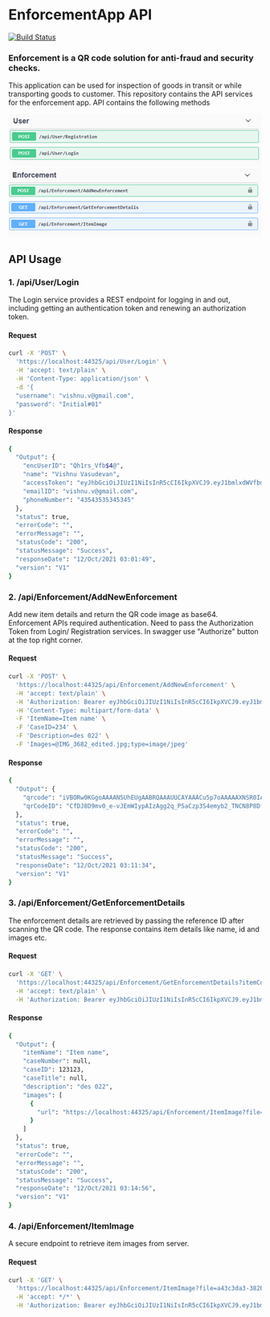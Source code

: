 # EnforcementApp API
[![Build Status](https://travis-ci.org/joemccann/dillinger.svg?branch=master)](https://travis-ci.org/joemccann/dillinger)
### Enforcement is a QR code solution for anti-fraud and security checks. 
This application can be used for inspection of goods in transit or while transporting goods to customer. This repository contains the API services for the enforcement app. API contains the following methods




![N|Solid](https://raw.githubusercontent.com/vishnupvasudev/EnforcementApp-API/master/EnforcementAppAPI/wwwroot/readme/endpoint1.png)
![N|Solid](https://raw.githubusercontent.com/vishnupvasudev/EnforcementApp-API/master/EnforcementAppAPI/wwwroot/readme/endpoint2.png)

## API Usage
### 1. /api/User/Login

The Login service provides a REST endpoint for logging in and out, including getting an authentication token and renewing an authorization token.

#### Request
```sh
curl -X 'POST' \
  'https://localhost:44325/api/User/Login' \
  -H 'accept: text/plain' \
  -H 'Content-Type: application/json' \
  -d '{
  "username": "vishnu.v@gmail.com",
  "password": "Initial#01"
}'
```

#### Response
```sh
{
  "Output": {
    "encUserID": "Qh1rs_Vfb$4@",
    "name": "Vishnu Vasudevan",
    "accessToken": "eyJhbGciOiJIUzI1NiIsInR5cCI6IkpXVCJ9.eyJ1bmlxdWVfbmFtZSI6IlZpc2hudSBWYXN1ZGV2YW4iLCJuYW1laWQiOiJRaDFyc19WZmIkNEAiLCJuYmYiOjE2MzM5ODc5MDksImV4cCI6MTc1ODQwMzkwOSwiaWF0IjoxNjMzOTg3OTA5fQ.HXErwKw-UwvA8NTVH5pdtTtOizaiy9i4e9z8bigVie4",
    "emailID": "vishnu.v@gmail.com",
    "phoneNumber": "43543535345345"
  },
  "status": true,
  "errorCode": "",
  "errorMessage": "",
  "statusCode": "200",
  "statusMessage": "Success",
  "responseDate": "12/Oct/2021 03:01:49",
  "version": "V1"
}

```

### 2. /api/Enforcement/AddNewEnforcement

Add new item details and return the QR code image as base64. Enforcement APIs required authentication. Need to pass the Authorization Token from Login/ Registration services. In swagger use "Authorize" button at the top right corner.

#### Request

```sh
curl -X 'POST' \
  'https://localhost:44325/api/Enforcement/AddNewEnforcement' \
  -H 'accept: text/plain' \
  -H 'Authorization: Bearer eyJhbGciOiJIUzI1NiIsInR5cCI6IkpXVCJ9.eyJ1bmlxdWVfbmFtZSI6IlZpc2hudSBWYXN1ZGV2YW4iLCJuYW1laWQiOiJRaDFyc19WZmIkNEAiLCJuYmYiOjE2MzM5ODc5MDksImV4cCI6MTc1ODQwMzkwOSwiaWF0IjoxNjMzOTg3OTA5fQ.HXErwKw-UwvA8NTVH5pdtTtOizaiy9i4e9z8bigVie4' \
  -H 'Content-Type: multipart/form-data' \
  -F 'ItemName=Item name' \
  -F 'CaseID=234' \
  -F 'Description=des 022' \
  -F 'Images=@IMG_3682_edited.jpg;type=image/jpeg'

```

#### Response

```sh
{
  "Output": {
    "qrcode": "iVBORw0KGgoAAAANSUhEUgAABRQAAAUUCAYAAACu5p7oAAAAAXNSR0IArs4c6QAAAARnQU1BAACxjwv8YQUAAAAJcEhZcwAADsMAAA7DAcdvqGQAAP+lSURBVHhe7NjBqmzHtiTR9/8/XdW7LduwhDlK1wwfYG0P5sotwfm// /tHxRnZmZmZmZmZmbms/2D4szMzMzMzMzMzHy2f1CcmZmZmZmZmZmZz/YPijMzMzMzMzMzM/PZ/kFxZmZmZmZmZmZmPts/KM7MzMzMzMzMzMxn+wfFmZmZmZmZmZmZ+Wz/oDgzMzMzMzMzMzOf7R8UZ2ZmZmZmZmZm5rP9g+LMzMzMzMzMzMx8tn9QnJmZmZmZmZmZmc/2D4ozMzMzMzMzMzPz2f…./YfijMzMzMzMzMzM/PZ/kNxZmZmZmZmZmZmPtt/KM7MzMzMzMzMzMxn+w/FmZmZmZmZmZmZ+Wz/oTgzMzMzMzMzMzMf/d///T9jMI7RXW2BQQAAAABJRU5ErkJggg==",
    "qrCodeID": "CfDJ8D9mv0_e-vJEmWIypAIzAgg2q_P5aCzp3S4emyb2_TNCN8P8DfUV752-sHqiFWHsK6ykw0nUiLkXXLr-P9BLRJdW8OHTCPbpGOrTkPE_k64BQHq9_babvZjRUUDFwzb4gw"
  },
  "status": true,
  "errorCode": "",
  "errorMessage": "",
  "statusCode": "200",
  "statusMessage": "Success",
  "responseDate": "12/Oct/2021 03:11:34",
  "version": "V1"
}
```

### 3. /api/Enforcement/GetEnforcementDetails

The enforcement details are retrieved by passing the reference ID after scanning the QR code. The response contains item details like name, id and images etc.

#### Request

```sh
curl -X 'GET' \
  'https://localhost:44325/api/Enforcement/GetEnforcementDetails?itemCode=CfDJ8D9mv0_e-vJEmWIypAIzAgg2q_P5aCzp3S4emyb2_TNCN8P8DfUV752-sHqiFWHsK6ykw0nUiLkXXLr-P9BLRJdW8OHTCPbpGOrTkPE_k64BQHq9_babvZjRUUDFwzb4gw' \
  -H 'accept: text/plain' \
  -H 'Authorization: Bearer eyJhbGciOiJIUzI1NiIsInR5cCI6IkpXVCJ9.eyJ1bmlxdWVfbmFtZSI6IlZpc2hudSBWYXN1ZGV2YW4iLCJuYW1laWQiOiJRaDFyc19WZmIkNEAiLCJuYmYiOjE2MzM5ODc5MDksImV4cCI6MTc1ODQwMzkwOSwiaWF0IjoxNjMzOTg3OTA5fQ.HXErwKw-UwvA8NTVH5pdtTtOizaiy9i4e9z8bigVie4'

```

#### Response

```sh
{
  "Output": {
    "itemName": "Item name",
    "caseNumber": null,
    "caseID": 123123,
    "caseTitle": null,
    "description": "des 022",
    "images": [
      {
        "url": "https://localhost:44325/api/Enforcement/ItemImage?file=a43c3da3-382b-430b-8bca-80da84b37769.jpg"
      }
    ]
  },
  "status": true,
  "errorCode": "",
  "errorMessage": "",
  "statusCode": "200",
  "statusMessage": "Success",
  "responseDate": "12/Oct/2021 03:14:56",
  "version": "V1"
}
```

### 4. /api/Enforcement/ItemImage

A secure endpoint to retrieve item images from server.

#### Request

```sh
curl -X 'GET' \
  'https://localhost:44325/api/Enforcement/ItemImage?file=a43c3da3-382b-430b-8bca-80da84b37769.jpg' \
  -H 'accept: */*' \
  -H 'Authorization: Bearer eyJhbGciOiJIUzI1NiIsInR5cCI6IkpXVCJ9.eyJ1bmlxdWVfbmFtZSI6IlZpc2hudSBWYXN1ZGV2YW4iLCJuYW1laWQiOiJRaDFyc19WZmIkNEAiLCJuYmYiOjE2MzM5ODc5MDksImV4cCI6MTc1ODQwMzkwOSwiaWF0IjoxNjMzOTg3OTA5fQ.HXErwKw-UwvA8NTVH5pdtTtOizaiy9i4e9z8bigVie4'
```
